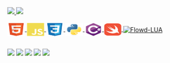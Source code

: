 
<div>
    <a href="https://github.com/flowdgodx">
    <img height="180em" src="https://github-readme-stats.vercel.app/api?username=flowdgodx&show_icons=true&theme=dark&include_all_commits=true&count_private=true"/>
	<img height="180em" src="https://github-readme-stats.vercel.app/api/top-langs/?username=flowdgodx&layout=compact&langs_count=7&theme=dark"/>
</div>
  
<div style="display: inline_block"><br>
<img align="center" alt="Flowd-HTML" height="30" width="40" src="https://raw.githubusercontent.com/devicons/devicon/master/icons/html5/html5-original.svg">
	<img align="center" alt="Flowd-Js" height="30" width="40" src="https://raw.githubusercontent.com/devicons/devicon/master/icons/javascript/javascript-plain.svg">
	<img align="center" alt="Flowd-CSS" height="30" width="40" src="https://raw.githubusercontent.com/devicons/devicon/master/icons/css3/css3-original.svg">
	<img align="center" alt="Flowd-PYTHON" height="30" width="40" src="https://raw.githubusercontent.com/devicons/devicon/master/icons/python/python-original.svg">
	<img align="center" alt="Flowd-C#" height="30" width="40" src="https://raw.githubusercontent.com/devicons/devicon/master/icons/csharp/csharp-original.svg">
	<img align="center" alt="Flowd-swift" height="30" width="40" src="https://raw.githubusercontent.com/devicons/devicon/master/icons/swift/swift-original.svg">
	<img align="center" alt="Flowd-LUA" height="30" width="40" src="https://cdn.jsdelivr.net/gh/devicons/devicon/icons/lua/lua-plain-wordmark.svg">
</div>
  
##
  
<div>
	<a href="https://www.youtube.com/@flowdscripts" target="_blank"><img src="https://img.shields.io/badge/YouTube-FF0000?style=for-the-badge&logo=youtube&logoColor=white"></a>
	<a href="https://discord.gg/gb4Z36fGX2" target="_blank"><img src="https://img.shields.io/badge/Discord-7289DA?style=for-the-badge&logo=discord&logoColor=white"></a>
	<a href="https://steamcommunity.com/id/flowdgodx" target="_blank"><img src="https://img.shields.io/badge/Steam-1B2838?style=for-the-badge&logo=steam&logoColor=white"></a>
	<a href="https://paypal.me/flowdx?country.x=PT&locale.x=pt_PT" target="_blank"><img src="https://img.shields.io/badge/PayPal-0070BA?style=for-the-badge&logo=paypal&logoColor=white"></a>
	<a href="https://flowd.tebex.io" target="_blank"><img src="https://img.shields.io/badge/Tebex-184494?style=for-the-badge&logo=tebex&logoColor=white"></a>
</div>
